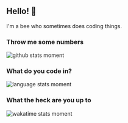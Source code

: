 ## Hello! 🐝

I'm a bee who sometimes does coding things.

### Throw me some numbers
![github stats moment](https://github-readme-stats.vercel.app/api?username=bobbahbrown&count_private=true&show_icons=true&theme=synthwave)

### What do you code in?
![language stats moment](https://github-readme-stats.vercel.app/api/top-langs/?username=bobbahbrown&count_private=true&show_icons=true&theme=synthwave&layout=compact)

### What the heck are you up to
![wakatime stats moment](https://github-readme-stats.vercel.app/api/wakatime?username=bobbahbrown&show_icons=true&theme=synthwave)
